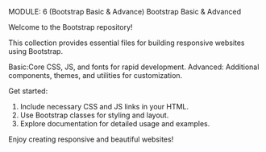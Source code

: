 MODULE: 6 (Bootstrap Basic & Advance)
 Bootstrap Basic & Advanced

Welcome to the Bootstrap repository!

This collection provides essential files for building responsive websites using Bootstrap.

Basic:Core CSS, JS, and fonts for rapid development.
Advanced: Additional components, themes, and utilities for customization.

Get started:
1. Include necessary CSS and JS links in your HTML.
2. Use Bootstrap classes for styling and layout.
3. Explore documentation for detailed usage and examples. 

Enjoy creating responsive and beautiful websites!
